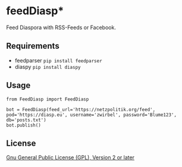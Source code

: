 # feedDiasp*
Feed Diaspora with RSS-Feeds or Facebook.
## Requirements

 * feedparser `pip install feedparser`
 * diaspy `pip install diaspy`

## Usage

    from FeedDiasp import FeedDiasp
    
    bot = FeedDiasp(feed_url='https://netzpolitik.org/feed', pod='https://diasp.eu', username='zwirbel', password='Blume123', db='posts.txt')
    bot.publish()


## License

[Gnu General Public License (GPL), Version 2 or later](https://www.gnu.org/licenses/gpl-2.0.html#SEC1)

